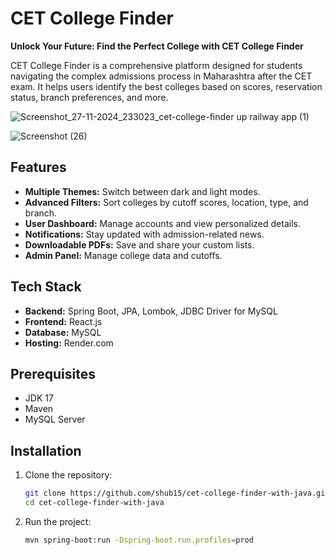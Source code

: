 # CET College Finder

**Unlock Your Future: Find the Perfect College with CET College Finder**

CET College Finder is a comprehensive platform designed for students navigating the complex admissions process in Maharashtra after the CET exam. It helps users identify the best colleges based on scores, reservation status, branch preferences, and more.

![Screenshot_27-11-2024_233023_cet-college-finder up railway app (1)](https://github.com/user-attachments/assets/7c8cb73e-7442-4600-ae40-ef8ea7dada2e)

![Screenshot (26)](https://github.com/user-attachments/assets/61a67538-a56f-49a8-8c24-905f6900d411)

## Features
- **Multiple Themes:** Switch between dark and light modes.
- **Advanced Filters:** Sort colleges by cutoff scores, location, type, and branch.
- **User Dashboard:** Manage accounts and view personalized details.
- **Notifications:** Stay updated with admission-related news.
- **Downloadable PDFs:** Save and share your custom lists.
- **Admin Panel:** Manage college data and cutoffs.

## Tech Stack
- **Backend:** Spring Boot, JPA, Lombok, JDBC Driver for MySQL
- **Frontend:** React.js
- **Database:** MySQL
- **Hosting:** Render.com

## Prerequisites
- JDK 17
- Maven
- MySQL Server

## Installation
1. Clone the repository:
   ```bash
   git clone https://github.com/shub15/cet-college-finder-with-java.git
   cd cet-college-finder-with-java
   ```
2. Run the project:
   ```bash
   mvn spring-boot:run -Dspring-boot.run.profiles=prod
   ```
